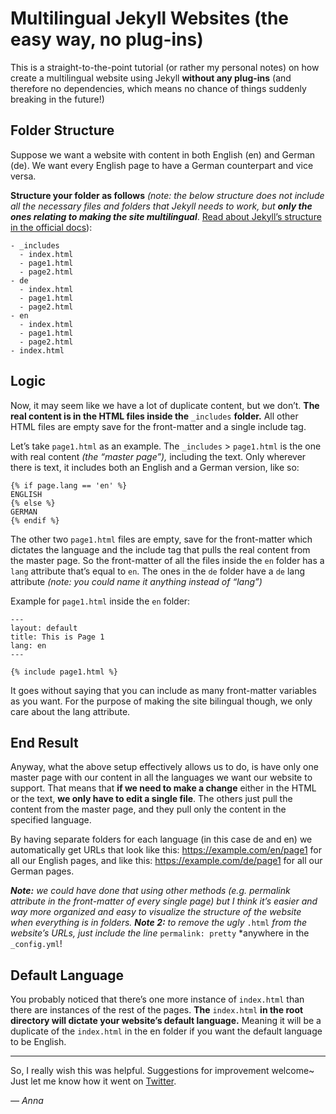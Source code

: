 # Multilingual Jekyll Websites (the easy way, no plug-ins)
This is a straight-to-the-point tutorial (or rather my personal notes) on how create a multilingual website using Jekyll **without any plug-ins** (and therefore no dependencies, which means no chance of things suddenly breaking in the future!)

## Folder Structure

Suppose we want a website with content in both English (en) and German (de). We want every English page to have a German counterpart and vice versa.

**Structure your folder as follows** *(note: the below structure does not include all the necessary files and folders that Jekyll needs to work, but ***only the ones relating to making the site multilingual****. [Read about Jekyll’s structure in the official docs](https://jekyllrb.com/docs/structure/)):

```
- _includes
  - index.html
  - page1.html
  - page2.html
- de
  - index.html
  - page1.html
  - page2.html
- en
  - index.html
  - page1.html
  - page2.html
- index.html
```

## Logic

Now, it may seem like we have a lot of duplicate content, but we don’t. **The real content is in the HTML files inside the** `_includes` **folder.** All other HTML files are empty save for the front-matter and a single include tag.

Let’s take `page1.html` as an example.
The `_includes` > `page1.html` is the one with real content *(the “master page”),* including the text. Only wherever there is text, it includes both an English and a German version, like so:


    {% if page.lang == 'en' %}
    ENGLISH
    {% else %}
    GERMAN
    {% endif %}

The other two `page1.html` files are empty, save for the front-matter which dictates the language and the include tag that pulls the real content from the master page.
So the front-matter of all the files inside the `en` folder has a `lang` attribute that’s equal to `en`. The ones in the `de` folder have a `de` lang attribute *(note: you could name it anything instead of “lang”)* 

Example for `page1.html` inside the `en` folder:

    ---
    layout: default
    title: This is Page 1
    lang: en
    ---
    
    {% include page1.html %}

It goes without saying that you can include as many front-matter variables as you want. For the purpose of making the site bilingual though, we only care about the lang attribute.


## End Result

Anyway, what the above setup effectively allows us to do, is have only one master page with our content in all the languages we want our website to support. That means that **if we need to make a change** either in the HTML or the text, **we only have to edit a single file**. The others just pull the content from the master page, and they pull only the content in the specified language.

By having separate folders for each language (in this case de and en) we automatically get URLs that look like this: https://example.com/en/page1 for all our English pages, and like this: https://example.com/de/page1 for all our German pages.

***Note:*** *we could have done that using other methods (e.g. permalink attribute in the front-matter of every single page) but I think it’s easier and way more organized and easy to visualize the structure of the website when everything is in folders.*
***Note 2:*** *to remove the ugly* `.html` *from the website’s URLs, just include the line* `permalink: pretty` *anywhere in the `_config.yml`!


## Default Language

You probably noticed that there’s one more instance of `index.html` than there are instances of the rest of the pages. **The** `index.html` **in the root directory will dictate your website’s default language.** Meaning it will be a duplicate of the `index.html` in the en folder if you want the default language to be English.


----------

So, I really wish this was helpful. Suggestions for improvement welcome~ Just let me know how it went on [Twitter](https://twitter.com/that__anna).


  *— Anna*
